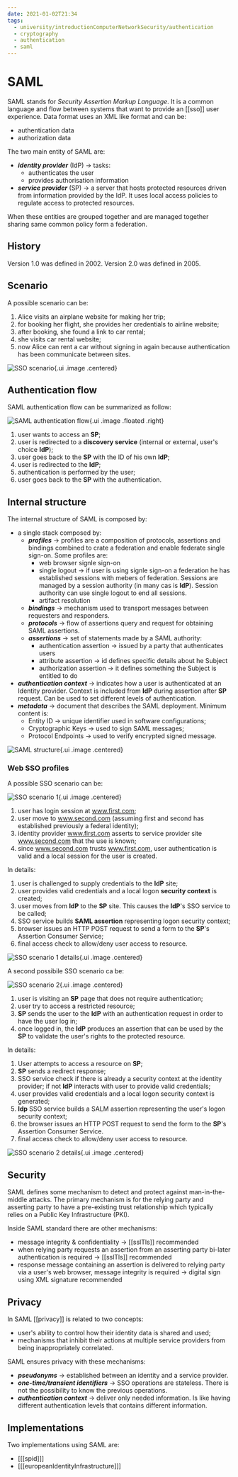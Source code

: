 ```yaml
---
date: 2021-01-02T21:34
tags:
  - university/introductionComputerNetworkSecurity/authentication
  - cryptography
  - authentication
  - saml
---
```


# SAML
SAML stands for *Security Assertion Markup Language*. It is a common language and flow between systems that want to provide an [[sso]] user experience.
Data format uses an XML like format and can be:

* authentication data
* authorization data

The two main entity of SAML are:

* ***identity provider*** (IdP) → tasks:
    * authenticates the user
    * provides authorisation information
* ***service provider*** (SP) → a server that hosts protected resources driven from information provided by the IdP. It uses local access policies to regulate access to protected resources.

When these entities are grouped together and are managed together sharing same common policy form a federation. 

## History
Version 1.0 was defined in 2002.
Version 2.0 was defined in 2005.

## Scenario
A possible scenario can be:

1. Alice visits an airplane website for making her trip;
2. for booking her flight, she provides her credentials to airline website;
3. after booking, she found a link to car rental;
4. she visits car rental website;
5. now Alice can rent a car without signing in again because authentication has been communicate between sites.

![SSO scenario](./static/ssoScenario.png){.ui .image .centered}

## Authentication flow
SAML authentication flow can be summarized as follow:

![SAML authentication flow](./static/samlAuthenticationFlow.png){.ui .image .floated .right}

1. user wants to access an **SP**;
2. user is redirected to a **discovery service** (internal or external, user's choice **IdP**);
3. user goes back to the **SP** with the ID of his own **IdP**;
4. user is redirected to the **IdP**;
5. authentication is performed by the user;
6. user goes back to the **SP** with the authentication.

## Internal structure
The internal structure of SAML is composed by:

* a single stack composed by:
    * ***profiles*** → profiles are a composition of protocols, assertions and bindings combined to crate a federation and enable federate single sign-on. Some profiles are:
        * web browser signle sign-on
        * single logout → if user is using signle sign-on a federation he has established sessions with mebers of federation. Sessions are managed by a session authority (in many cas is **IdP**). Session authority can use single logout to end all sessions.
        * artifact resolution
    * ***bindings*** → mechanism used to transport messages between requesters and responders.
    * ***protocols*** → flow of assertions query and request for obtaining SAML assertions.
    * ***assertions*** → set of statements made by a SAML authority:
        * authentication assertion → issued by a party that authenticates users
        * attribute assertion → id defines specific details about he Subject
        * authorization assertion → it defines something the Subject is entitled to do
* ***authentication context*** → indicates how a user is authenticated at an Identity provider. Context is included from **IdP** during assertion after **SP** request. Can be used to set different levels of authentication.
* ***metadata*** → document that describes the SAML deployment. Minimum content is:
    * Entity ID → unique identifier used in software configurations;
    * Cryptographic Keys → used to sign SAML messages;
    * Protocol Endpoints → used to verify encrypted signed message.

![SAML structure](./static/samlStructure.png){.ui .image .centered}

### Web SSO profiles
A possible SSO scenario can be:

![SSO scenario 1](./static/ssoProfile_1.png){.ui .image .centered}

1. user has login session at www.first.com;
2. user move to www.second.com (assuming first and second has established previously a federal identity);
3. identity provider www.first.com asserts to service provider site www.second.com that the use is known;
4. since www.second.com trusts www.first.com, user authentication is valid and a local session for the user is created.

In details:

1. user is challenged to supply credentials to the **IdP** site;
2. user provides valid credentials and a local logon **security context** is created;
3. user moves from **IdP** to the **SP** site. This causes the **IdP**'s SSO service to be called;
4. SSO service builds **SAML assertion** representing logon security context;
5. browser issues an HTTP POST request to send a form to the **SP**'s Assertion Consumer Service;
6. final access check to allow/deny user access to resource.

![SSO scenario 1 details](./static/ssoProfileDetails_1.png){.ui .image .centered}

A second possibile SSO scenario ca be:

![SSO scenario 2](./static/ssoProfile_2.png){.ui .image .centered}

1. user is visiting an **SP** page that does not require authentication;
2. user try to access a restricted resource;
3. **SP** sends the user to the **IdP** with an authentication request in order to have the user log in;
4. once logged in, the **IdP** produces an assertion that can be used by the **SP** to validate the user's rights to the protected resource.

In details:

1. User attempts to access a resource on **SP**;
2. **SP** sends a redirect response;
3. SSO service check if there is already a security context at the identity provider; if not **IdP** interacts with user to provide valid credentials;
4. user provides valid credentials and a local logon security context is generated;
5. **Idp** SSO service builds a SALM assertion representing the user's logon security context;
6. the browser issues an HTTP POST request to send the form to the **SP**'s Assertion Consumer Service.
7. final access check to allow/deny user access to resource.

![SSO scenario 2 details](./static/ssoProfileDetails_2.png){.ui .image .centered}

## Security
SAML defines some mechanism to detect and protect against man-in-the-middle attacks. The primary mechanism is for the relying party and asserting party to have a pre-existing trust relationship which typically relies on a Public Key Infrastructure (PKI).

Inside SAML standard there are other mechanisms:

* message integrity & confidentiality → [[sslTls]] recommended
* when relying party requests an assertion from an asserting party bi-later authentication is required → [[sslTls]] recommended
* response message containing an assertion is delivered to relying party via a user's web browser, message integrity is required → digital sign using XML signature recommended

## Privacy
In SAML [[privacy]] is related to two concepts:

* user's ability to control how their identity data is shared and used;
* mechanisms that inhibit their actions at multiple service providers from being inappropriately correlated.

SAML ensures privacy with these mechanisms:

* ***pseudonyms*** → established between an identity and a service provider.
* ***one-time/transient identifiers*** → SSO operations are stateless. There is not the possibility to know the previous operations.
* ***authentication context*** → deliver only needed information. Is like having different authentication levels that contains different information.

## Implementations
Two implementations using SAML are:

* [[[spid]]]
* [[[europeanIdentityInfrastructure]]]
